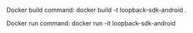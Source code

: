 Docker build command:
docker build -t loopback-sdk-android .

Docker run command:
docker run -it loopback-sdk-android


